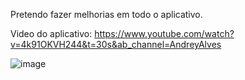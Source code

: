 Pretendo fazer melhorias em todo o aplicativo.

Video do aplicativo: https://www.youtube.com/watch?v=4k91OKVH244&t=30s&ab_channel=AndreyAlves

![image](https://user-images.githubusercontent.com/49405293/236874727-7e9f622e-86ae-41e8-b4e9-8159bf870b1b.png)
